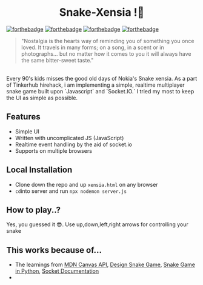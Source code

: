 <h1 align="center"> Snake-Xensia !🐍 </h1>

[![forthebadge](https://forthebadge.com/images/badges/made-with-javascript.svg)](https://forthebadge.com)
[![forthebadge](https://forthebadge.com/images/badges/uses-html.svg)](https://forthebadge.com)
[![forthebadge](https://forthebadge.com/images/badges/built-with-love.svg)](https://forthebadge.com)
[![forthebadge](https://forthebadge.com/images/badges/open-source.svg)](https://forthebadge.com)
<br>
> "Nostalgia is the hearts way of reminding you of something you once loved. It travels in many forms; on a song, in a scent or in photographs… but no matter how it comes to you it will always have the same bitter-sweet taste."
<br>
Every 90's kids misses the good old days of Nokia's Snake xensia. As a part of Tinkerhub hirehack, i am implementing a simple, realtime multiplayer snake game built upon `Javascript` and `Socket.IO.` I tried my most to keep the UI as simple as possible.

## Features

- Simple UI
- Written with uncomplicated JS (JavaScript)
- Realtime event handling by the aid of socket.io
- Supports on multiple browsers

## Local Installation

- Clone down the repo and up `xensia.html` on any browser
- `cd`into server and run `npx nodemon server.js`

## How to play..?

Yes, you guessed it 😎. Use up,down,left,right arrows for controlling your snake

## This works because of...

- The learnings from [MDN Canvas API](https://developer.mozilla.org/en-US/docs/Web/API/Canvas_API), [Design Snake Game](https://www.geeksforgeeks.org/design-snake-game/), [Snake Game in Python](https://www.edureka.co/blog/snake-game-with-pygame/), [Socket Documentation](https://socket.io/get-started/chat)
-


